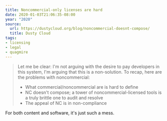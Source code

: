 ```yaml
---
title: Noncommercial-only licenses are hard
date: 2020-01-03T21:06:35-08:00
year: "2020"
source:
  url: https://dustycloud.org/blog/noncommercial-doesnt-compose/
  title: Dusty Cloud
tags:
- licensing
- legal
- quagmire
---
```


> Let me be clear: I'm not arguing with the desire to pay developers in this system, I'm arguing that this is a
> non-solution. To recap, here are the problems with noncommercial:
>
> * What commercial/noncommercial are is hard to define
> * NC doesn't compose; a tower of noncommercial-licensed tools is a truly brittle one to audit and resolve
> * The appeal of NC is in non-compliance

For both content and software, it's just such a mess.
